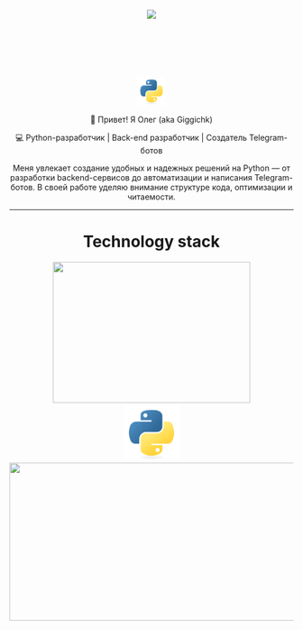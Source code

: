 <div id="header" align="center">
  <img src=https://media2.giphy.com/media/v1.Y2lkPTc5MGI3NjExd3c2NHMzNGhhbThwejZkMDAwN2E2cGYwOGk3eGRpN2s5N2w3dzNociZlcD12MV9pbnRlcm5hbF9naWZfYnlfaWQmY3Q9Zw/3ohhwqrNt7rd9yuj7O/giphy.gif width="100" border="0" vspace="100"/>
</div>
<div id="description" align="center">
  <img src="https://raw.githubusercontent.com/devicons/devicon/master/icons/python/python-original.svg" width="50"/> 
</div>
<div align="center">
 <p>👋 Привет! Я Олег (aka Giggichk)

💻 Python-разработчик | Back-end разработчик | Создатель Telegram-ботов

Меня увлекает создание удобных и надежных решений на Python — от разработки backend-сервисов до автоматизации и написания Telegram-ботов. В своей работе уделяю внимание структуре кода, оптимизации и читаемости.</p>
</div>

---

<div align="center">
  <h1>Technology stack</h1>
</div>
<div align="center">
  <img src="out.gif" width=350, height=250/>
</div>
<div align="center">
  <img src="https://raw.githubusercontent.com/devicons/devicon/master/icons/python/python-original.svg" width="100" />
</div>
<div align="center">
  <img src="out1.gif" width=600, height=280 />
</div>

